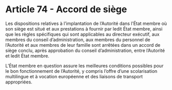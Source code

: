 # Article 74 - Accord de siège


Les dispositions relatives à l’implantation de l’Autorité dans l’État membre où son siège est situé et aux prestations à fournir par ledit État membre, ainsi que les règles spécifiques qui sont applicables au directeur exécutif, aux membres du conseil d’administration, aux membres du personnel de l’Autorité et aux membres de leur famille sont arrêtées dans un accord de siège conclu, après approbation du conseil d’administration, entre l’Autorité et ledit État membre.

L’État membre en question assure les meilleures conditions possibles pour le bon fonctionnement de l’Autorité, y compris l’offre d’une scolarisation multilingue et à vocation européenne et des liaisons de transport appropriées.

